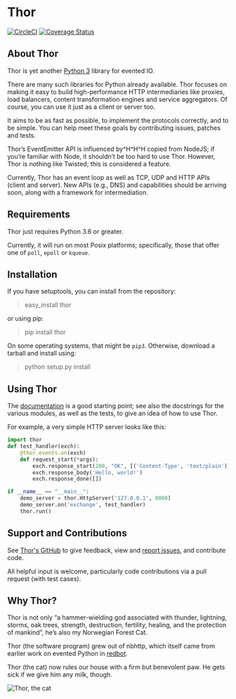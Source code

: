 # Thor

[![CircleCI](https://circleci.com/gh/mnot/thor.svg?style=svg)](https://circleci.com/gh/mnot/thor)
[![Coverage Status](https://coveralls.io/repos/mnot/thor/badge.svg)](https://coveralls.io/r/mnot/thor)

## About Thor

Thor is yet another [Python 3](https://python.org/) library for evented IO.

There are many such libraries for Python already available. Thor focuses on making it easy to build
high-performance HTTP intermediaries like proxies, load balancers, content transformation engines
and service aggregators. Of course, you can use it just as a client or server too.

It aims to be as fast as possible, to implement the protocols correctly, and to be simple. You can
help meet these goals by contributing issues, patches and tests.

Thor’s EventEmitter API is influenced by^H^H^H copied from NodeJS; if you’re familiar with Node, it
shouldn’t be too hard to use Thor. However, Thor is nothing like Twisted; this is considered a
feature.

Currently, Thor has an event loop as well as TCP, UDP and HTTP APIs (client and server). New APIs
(e.g., DNS) and capabilities should be arriving soon, along with a framework for intermediation.

## Requirements

Thor just requires Python 3.6 or greater.

Currently, it will run on most Posix platforms; specifically, those that offer one of `poll`,
`epoll` or `kqueue`.

## Installation

If you have setuptools, you can install from the repository:

> easy\_install thor

or using pip:

> pip install thor

On some operating systems, that might be `pip3`. Otherwise, download a tarball and install using:

> python setup.py install

## Using Thor

The [documentation](https://github.com/mnot/thor/tree/master/doc) is a good starting point; see
also the docstrings for the various modules, as well as the tests, to give an idea of how to use
Thor.

For example, a very simple HTTP server looks like this:

```python
import thor
def test_handler(exch):
    @thor.events.on(exch)
    def request_start(*args):
        exch.response_start(200, "OK", [('Content-Type', 'text/plain')])
        exch.response_body('Hello, world!')
        exch.response_done([])

if __name__ == "__main__":
    demo_server = thor.HttpServer('127.0.0.1', 8000)
    demo_server.on('exchange', test_handler)
    thor.run()
```

## Support and Contributions

See [Thor's GitHub](http://github.com/mnot/thor/) to give feedback, view and [report
issues](https://github.com/mnot/thor/issues), and contribute code.

All helpful input is welcome, particularly code contributions via a pull request (with test cases).

## Why Thor?

Thor is not only “a hammer-wielding god associated with thunder, lightning, storms, oak trees,
strength, destruction, fertility, healing, and the protection of mankind”, he’s also my Norwegian
Forest Cat.

Thor (the software program) grew out of nbhttp, which itself came from earlier work on evented
Python in [redbot](http://redbot.org/).

Thor (the cat) now rules our house with a firm but benevolent paw. He gets sick if we give him any
milk, though.

![Thor, the cat](https://www.mnot.net/lib/thor.jpg)
